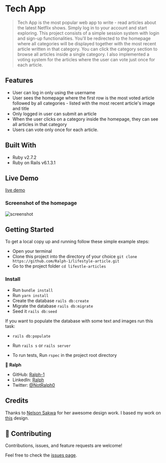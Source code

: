 # Tech App

> Tech App is the most popular web app to write - read articles about the latest Netflix shows. Simply log in to your account and start exploring.  This project consists of a simple session system with login and sign-up functionalities. You'll be redirected to the homepage where all categories will be displayed together with the most recent article written in that category. You can click the category section to browse all articles inside a single category. I also implemented a voting system for the articles where the user can vote just once for each article.

## Features

- User can log in only using the username
- User sees the homepage where the first row is the most voted article followed by all categories - listed with the most recent article's image and title
- Only logged in user can submit an article
- When the user clicks on a category inside the homepage, they can see all articles in that category
- Users can vote only once for each article.

## Built With

- Ruby v2.7.2
- Ruby on Rails v6.1.3.1

## Live Demo

[live demo](https://arcane-crag-22572.herokuapp.com)

### Screenshot of the homepage
![screenshot](app/assets/images/.png)


## Getting Started

To get a local copy up and running follow these simple example steps:

- Open your terminal
- Clone this project into the directory of your choice `git clone https://github.com/Ralph-1/lifestyle-article.git`
- Go to the project folder `cd lifestle-articles`

### Install

- Run `bundle install`
- Run `yarn install`
- Create the database `rails db:create` 
- Migrate the database `rails db:migrate`
- Seed it `rails db:seed`

If you want to populate the database with some text and images run this task:
- `rails db:populate`

- Run `rails s` or `rails server`

- To run tests, Run `rspec` in the project root directory

👤 **Ralph**

- GitHub: [Ralph-1](https://github.com/Ralph-1)
- LinkedIn: [Ralph](https://www.linkedin.com/in/ralph-oburu/)
- Twitter: [@NotRalph0](https://twitter.com/NotRalph0)

## Credits

Thanks to [Nelson Sakwa](https://www.behance.net/sakwadesignstudio) for her awesome design work. I based my work on  [this](https://www.behance.net/gallery/14554909/liFEsTlye-Mobile-version) design.

## 🤝 Contributing

Contributions, issues, and feature requests are welcome!

Feel free to check the [issues page](issues/).

